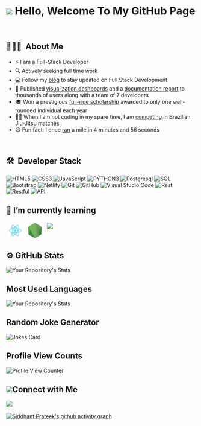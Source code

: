 # <h1><img src = "https://raw.githubusercontent.com/MartinHeinz/MartinHeinz/master/wave.gif" width = 35px> Hello, Welcome To My GitHub Page 
<br>

## 👨🏻‍💻 &nbsp;About Me
- ⚡ I am a Full-Stack Developer
- 🔍 Actively seeking full time work
- 💻 Follow my [blog](https://kamaljot.hashnode.dev/) to stay updated on Full Stack Development
- 📝 Published [visualization dashboards](http://rchi.cs.ucr.edu/) and a [documentation report](https://drive.google.com/file/d/16CCNvVJ-g6avXyIKELxcu-w3IKjQtLSv/view) to thousands of users along with a team of 7 developers
- 🎓 Won a prestigious [full-ride scholarship](http://z1077fm.com/copper-mountain-college-scholarship-winner-earns-bachelors-degree/) awarded to only one well-rounded 
individual each year
- 🤼‍♂️ When I am not coding in my spare time, I am [competing](https://www.youtube.com/watch?v=QPQ--R2kylA&t=1s) in Brazilian Jiu-Jitsu matches
- 😄 Fun fact: I once [ran](https://www.athletic.net/trackandfield/Athlete.aspx?AID=6467994) a mile in 4 minutes and 56 seconds
<br/>

## 🛠 &nbsp;Developer Stack
![HTML5](https://img.shields.io/badge/-HTML5-333333?style=flat&logo=HTML5)
![CSS3](https://img.shields.io/badge/-CSS3-333333?style=flat&logo=CSS3&logoColor=1572B6)
![JavaScript](https://img.shields.io/badge/-JavaScript-333333?style=flat&logo=javascript)
![PYTHON3](https://img.shields.io/badge/-Python3-333333?style=flat&logo=python)
![Postgresql](https://img.shields.io/badge/-PostgreSQL-333333?style=flat&logo=postgresql&logoColor=FFFFFF)
![SQL](https://img.shields.io/badge/-SQL-333333?style=flat&logo=sql)
![Bootstrap](https://img.shields.io/badge/-Bootstrap-333333?style=flat&logo=bootstrap)
![Netlify](https://img.shields.io/badge/-Netlify-333333?style=flat&logo=netlify)
![Git](https://img.shields.io/badge/-Git-333333?style=flat&logo=git)
![GitHub](https://img.shields.io/badge/-GitHub-333333?style=flat&logo=github)
![Visual Studio Code](https://img.shields.io/badge/-VS%20Code-05122A?style=flat&logo=visual-studio-code&logoColor=007ACC)
![Rest](https://img.shields.io/badge/-REST-333333?style=flat&logo=rest)
![Restful](https://img.shields.io/badge/-RESTful-333333?style=flat&logo=restful)
![API](https://img.shields.io/badge/-API-333333?style=flat&logo=api)

<!--
![AWS](https://img.shields.io/badge/-AWS-333333?style=flat&logo=amazon-aws)
![Docker](https://img.shields.io/badge/-Docker-333333?style=flat&logo=docker)
![GraphQL](https://img.shields.io/badge/-GraphQL-333333?style=flat&logo=graphql)
![Gatsby](https://img.shields.io/badge/-Gatsby-333333?style=flat&logo=gatsby)
![Heroku](https://img.shields.io/badge/-Heroku-333333?style=flat&logo=heroku)
![Express](https://img.shields.io/badge/-Express-333333?style=flat&logo=express)
![TypeScript](https://img.shields.io/badge/-TypeScript-333333?style=flat&logo=typescript)
![React](https://img.shields.io/badge/-React-333333?style=flat&logo=react)
![Node.js](https://img.shields.io/badge/-Node.js-05122A?style=flat&logo=node.js)
![SASS](https://img.shields.io/badge/-SASS-333333?style=flat&logo=SASS&logoColor=CD6799)
-->
<p>
 <h2>📖 I’m currently learning</h2>
</p>
<p>
 <img src="https://raw.githubusercontent.com/github/explore/80688e429a7d4ef2fca1e82350fe8e3517d3494d/topics/react/react.png" alt="React" height="40" style="vertical-align:top; margin:4px">

<img src="https://raw.githubusercontent.com/github/explore/80688e429a7d4ef2fca1e82350fe8e3517d3494d/topics/nodejs/nodejs.png" alt="Node Js" height="40" style="vertical-align:top; margin:4px">
<img src="https://img.icons8.com/fluent/48/000000/docker.png"height="40" style="vertical-align:top; margin:4px"/>
</p>

## ⚙️ GitHub Stats
![Your Repository's Stats](https://github-readme-stats.vercel.app/api?username=Spiritual-Programmer&show_icons=true&hide=stars,issues)

## Most Used Languages
![Your Repository's Stats](https://github-readme-stats.vercel.app/api/top-langs/?username=Spiritual-Programmer&theme=blue-green)

## Random Joke Generator
![Jokes Card](https://readme-jokes.vercel.app/api)

## Profile View Counts
![Profile View Counter](https://komarev.com/ghpvc/?username=Spiritual-Programmer)


<!--
**Spiritual-Programmer/Spiritual-Programmer** is a ✨ _special_ ✨ repository because its `README.md` (this file) appears on your GitHub profile.

Here are some ideas to get you started:

- 🔭 I’m currently working on ...
- 🌱 I’m currently learning ...
- 👯 I’m looking to collaborate on ...
- 🤔 I’m looking for help with ...
- 💬 Ask me about ...
- 📫 How to reach me: ...
- 😄 Pronouns: ...
- ⚡ Fun fact: ...
-->

## <img src='https://raw.githubusercontent.com/ShahriarShafin/ShahriarShafin/main/Assets/handshake.gif' width="80px">Connect with Me
<a target="_blank" title="https://www.linkedin.com/in/kamaljot-singh/" href="https://www.linkedin.com/in/kamaljot-singh/"><img src="https://img.shields.io/badge/-Kamaljot&nbsp;Singh-0077B5?style=flat&logo=Linkedin&logoColor=white"/></a>
  
[![Siddhant Prateek's github activity graph](https://activity-graph.herokuapp.com/graph?username=Spiritual-Programmer&theme=github)](https://github.com/Spiritual-Programmer/github-readme-activity-graph)
